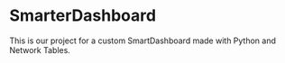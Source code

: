 # SmarterDashboard
This is our project for a custom SmartDashboard made with Python and Network Tables.
